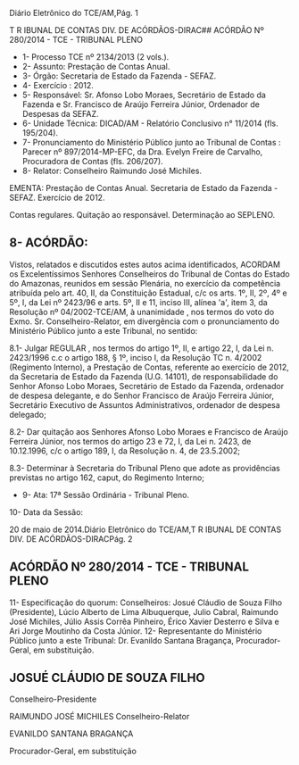 Diário Eletrônico do TCE/AM,Pág. 1

T R IBUNAL DE CONTAS DIV. DE ACÓRDÃOS-DIRAC## ACÓRDÃO Nº 280/2014 - TCE - TRIBUNAL PLENO

- 1- Processo TCE nº 2134/2013 (2 vols.).
- 2- Assunto: Prestação de Contas Anual.
- 3- Órgão: Secretaria de Estado da Fazenda - SEFAZ.
- 4- Exercício : 2012.
- 5-  Responsável: Sr.  Afonso  Lobo  Moraes,  Secretário  de  Estado  da  Fazenda  e  Sr. Francisco de Araújo Ferreira Júnior, Ordenador de Despesas da SEFAZ.
- 6- Unidade Técnica: DICAD/AM - Relatório Conclusivo n° 11/2014 (fls. 195/204).
- 7-  Pronunciamento  do  Ministério  Público  junto  ao  Tribunal  de  Contas :  Parecer  nº 897/2014-MP-EFC,  da  Dra.  Evelyn  Freire  de  Carvalho,  Procuradora  de  Contas  (fls. 206/207).
- 8- Relator: Conselheiro Raimundo José Michiles.

EMENTA: Prestação de Contas Anual. Secretaria  de  Estado  da  Fazenda  -  SEFAZ. Exercício de 2012.

Contas regulares. Quitação ao responsável. Determinação ao SEPLENO.

## 8- ACÓRDÃO:

Vistos, relatados e discutidos estes autos acima identificados,  ACORDAM os Excelentíssimos  Senhores  Conselheiros do Tribunal de Contas do Estado do Amazonas, reunidos em sessão Plenária, no exercício da competência atribuída pelo  art. 40, II, da Constituição Estadual, c/c os arts. 1º, II, 2º, 4º e 5º, I, da Lei nº 2423/96 e arts. 5º, II  e  11,  inciso  III,  alínea  'a',  item  3,  da  Resolução  nº  04/2002-TCE/AM, à unanimidade , nos termos do voto do Exmo. Sr. Conselheiro-Relator, em divergência com  o pronunciamento do Ministério Público junto a este Tribunal, no sentido:

8.1- Julgar REGULAR , nos termos do artigo 1º, II, e artigo 22, I, da Lei n. 2423/1996 c.c o artigo 188, § 1º, inciso I, da Resolução TC n. 4/2002 (Regimento Interno), a  Prestação  de  Contas,  referente  ao  exercício  de  2012,  da  Secretaria  de  Estado  da Fazenda (U.G. 14101), de responsabilidade do Senhor Afonso Lobo Moraes, Secretário de Estado da Fazenda, ordenador de despesa delegante, e do Senhor Francisco de Araújo Ferreira Júnior, Secretário  Executivo de Assuntos Administrativos, ordenador de despesa delegado;

8.2- Dar quitação aos Senhores Afonso Lobo Moraes e Francisco de Araújo Ferreira Júnior, nos termos do artigo 23 e 72, I, da Lei n. 2423, de 10.12.1996, c/c o artigo 189, I, da Resolução n. 4, de 23.5.2002;

8.3- Determinar à  Secretaria do Tribunal Pleno que adote as providências previstas no artigo 162, caput, do Regimento Interno;

- 9- Ata: 17ª Sessão Ordinária - Tribunal Pleno.

10- Data da Sessão:

20 de maio de 2014.Diário Eletrônico do TCE/AM,T R IBUNAL DE CONTAS DIV. DE ACÓRDÃOS-DIRACPág. 2

## ACÓRDÃO Nº 280/2014 - TCE - TRIBUNAL PLENO

11- Especificação do quorum: Conselheiros: Josué Cláudio de Souza Filho (Presidente), Lúcio  Alberto  de  Lima  Albuquerque,  Julio  Cabral,  Raimundo  José  Michiles,  Júlio  Assis Corrêa Pinheiro, Érico Xavier Desterro e Silva e Ari Jorge Moutinho da Costa Júnior. 12- Representante do Ministério Público junto a este Tribunal: Dr.  Evanildo Santana Bragança, Procurador-Geral, em substituição.

## JOSUÉ CLÁUDIO DE SOUZA FILHO

Conselheiro-Presidente

RAIMUNDO JOSÉ MICHILES Conselheiro-Relator

EVANILDO SANTANA BRAGANÇA

Procurador-Geral, em substituição